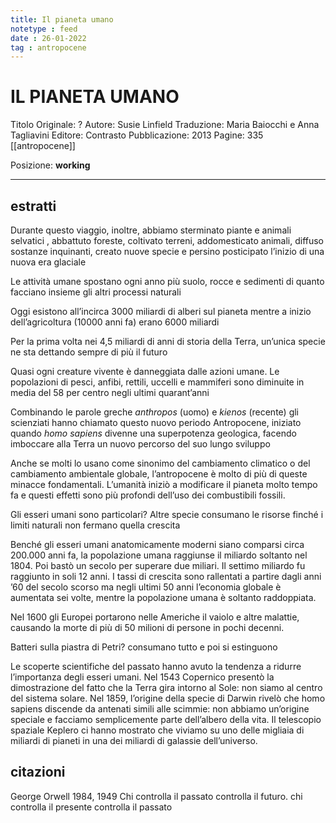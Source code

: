 ```yaml
---
title: Il pianeta umano
notetype : feed
date : 26-01-2022
tag : antropocene
---
```


# IL PIANETA UMANO
Titolo Originale: ?
Autore: Susie Linfield
Traduzione: Maria Baiocchi e Anna Tagliavini
Editore: Contrasto
Pubblicazione: 2013
Pagine: 335
[[antropocene]]

Posizione: **working**
- - - 


## estratti
Durante questo viaggio, inoltre, abbiamo sterminato piante e animali selvatici , abbattuto foreste, coltivato terreni, addomesticato animali, diffuso sostanze inquinanti, creato nuove specie e persino posticipato l’inizio di una nuova era glaciale

Le attività umane spostano ogni anno più suolo, rocce e sedimenti di quanto facciano insieme gli altri processi naturali 

Oggi esistono all’incirca 3000 miliardi di alberi sul pianeta mentre a inizio dell’agricoltura (10000 anni fa) erano 6000 miliardi

Per la prima volta nei 4,5 miliardi di anni di storia della Terra, un’unica specie ne sta dettando sempre di più il futuro

Quasi ogni creature vivente è danneggiata dalle azioni umane. Le popolazioni di pesci, anfibi, rettili, uccelli e mammiferi sono diminuite in media del 58 per centro negli ultimi quarant’anni

Combinando le parole greche _anthropos_ (uomo) e _kienos_ (recente) gli scienziati hanno chiamato questo nuovo periodo Antropocene, iniziato quando _homo sapiens_ divenne una superpotenza geologica, facendo imboccare alla Terra un nuovo percorso del suo lungo sviluppo

Anche se molti lo usano come sinonimo del cambiamento climatico o del cambiamento ambientale globale, l’antropocene è molto di più di queste minacce fondamentali. L’umanità iniziò a modificare il pianeta molto tempo fa e questi effetti sono più profondi dell’uso dei combustibili fossili. 

Gli esseri umani sono particolari? Altre specie consumano le risorse finché i limiti naturali non fermano quella crescita

Benché gli esseri umani anatomicamente moderni siano comparsi circa 200.000 anni fa, la popolazione umana raggiunse il miliardo soltanto nel 1804. Poi bastò un secolo per superare due miliari. Il settimo miliardo fu raggiunto in soli 12 anni.
I tassi di crescita sono rallentati a partire dagli anni ’60 del secolo scorso ma negli ultimi 50 anni l’economia globale è aumentata sei volte, mentre la popolazione umana è soltanto raddoppiata.

Nel 1600 gli Europei portarono nelle Americhe il vaiolo e altre malattie, causando la morte di più di 50 milioni di persone in pochi decenni.

Batteri sulla piastra di Petri? consumano tutto e poi si estinguono

Le scoperte scientifiche del passato hanno avuto la tendenza a ridurre l’importanza degli esseri umani. Nel 1543 Copernico presentò la dimostrazione del fatto che la Terra gira intorno al Sole: non siamo al centro del sistema solare. Nel 1859, l’origine della specie di Darwin rivelò che homo sapiens discende da antenati simili alle scimmie: non abbiamo un’origine speciale e facciamo semplicemente parte dell’albero della vita.
Il telescopio spaziale Keplero ci hanno mostrato che viviamo su uno delle migliaia di miliardi di pianeti in una dei miliardi di galassie dell’universo.

## citazioni
George Orwell 1984, 1949
Chi controlla il passato controlla il futuro. chi controlla il presente controlla il passato


